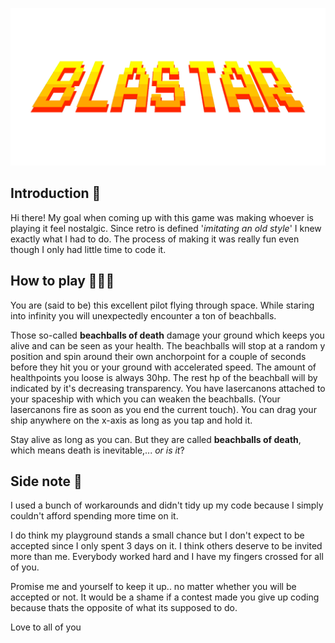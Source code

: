 
![BLASTAR](BLASTAR.gif)

## Introduction 👋

Hi there! My goal when coming up with this game was making whoever is playing it feel nostalgic.
Since retro is defined '_imitating an old style_' I knew exactly what I had to do.
The process of making it was really fun even though I only had little time to code it.


## How to play 👾👾👾
You are (said to be) this excellent pilot flying through space.
While staring into infinity you will unexpectedly encounter a ton of beachballs.

Those so-called **beachballs of death** damage your ground which keeps you alive and can be seen as your health.
The beachballs will stop at a random y position and spin around their own anchorpoint for a couple of seconds before they hit you or your ground with accelerated speed.
The amount of healthpoints you loose is always 30hp. The rest hp of the beachball will by indicated by it's decreasing transparency. You have lasercanons attached to your spaceship with which you can weaken the beachballs. (Your lasercanons fire as soon as you end the current touch).
You can drag your ship anywhere on the x-axis as long as you tap and hold it.

Stay alive as long as you can.
But they are called **beachballs of death**, which means death is inevitable,...
_or is it_?

## Side note 📝

I used a bunch of workarounds and didn't tidy up my code because I simply couldn't afford spending more time on it.

I do think my playground stands a small chance but I don't expect to be accepted since I only spent 3 days on it.
I think others deserve to be invited more than me.
Everybody worked hard and I have my fingers crossed for all of you.

Promise me and yourself to keep it up.. no matter whether you will be accepted or not.
It would be a shame if a contest made you give up coding because thats the opposite of what its supposed to do.

Love to all of you
